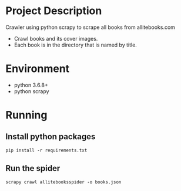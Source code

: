 # Project Description
Crawler using python scrapy to scrape all books from allitebooks.com
* Crawl books and its cover images.
* Each book is in the directory that is named by title.

# Environment
* python 3.6.8+
* python scrapy

# Running
## Install python packages
``` Command Prompt
pip install -r requirements.txt
```
## Run the spider
``` Command Prompt
scrapy crawl allitebooksspider -o books.json
```
